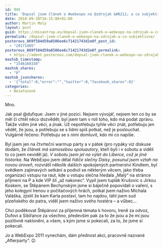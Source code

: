 ```yaml
---
id: 945
title: 'Dopsal jsem článek o #webexpo na @zdrojak &#8211; a co subjektivně?'
date: 2010-09-28T16:15:00+01:00
author: Martin Malý
layout: post
guid: https://misantrop.eu/dopsal-jsem-clanek-o-webexpo-na-zdrojak-a-co-subjektivne/
permalink: /dopsal-jsem-clanek-o-webexpo-na-zdrojak-a-co-subjektivne/
posterous_869f584d59a8506ee6c71421743d2e0f_post_id:
  - "29171405"
posterous_869f584d59a8506ee6c71421743d2e0f_permalink:
  - https://adent.posterous.com/dopsal-jsem-clanek-o-webexpo-na-zdrojak-a-co
mashsb_timestamp:
  - "1546160330"
mashsb_shares:
  - "0"
mashsb_jsonshares:
  - '{"total":0,"error":"","twitter":0,"facebook_shares":0}'
categories:
  - Nezařazené
---
```

Mno.

Jak psal @dufique: Jsem v jin&eacute; pozici. Nejsem v&yacute;voj&aacute;ř, nejsem ten co by se měl či chtěl něco dozvědět; byl jsem tam v roli toho, kdo m&aacute; podat zpr&aacute;vu. Takže vid&iacute;m jin&eacute; věci, a jinak. Už nepotřebuju tyhle věci zn&aacute;t, potřebuju jen vědět, že jsou, a potřebuju se s lidmi sp&iacute;&scaron; potkat, než je poslouchat. Vulg&aacute;rně řečeno: Potřebuju se s nimi domluvit, kdo mi co nap&iacute;&scaron;e.

Byl jsem jen na čtvrtečn&iacute; warmup p&aacute;rty a v p&aacute;tek (pro ryp&aacute;ky viz diskuse dod&aacute;m, že _čl&aacute;nek m&aacute; samosebou spoluautory_, kteř&iacute; byli i v sobotu a viděli to co jsem neviděl j&aacute;). _V sobotu jsem jel na v&yacute;let do Liberce, což je jin&aacute; historka_. Na WebExpo jsem dělal _řidiče slečny Daisy_, _posunul jsem vztah na novou &uacute;roveň_, rozvr&aacute;til několik dal&scaron;&iacute;ch spokojen&yacute;ch partnerstv&iacute; Kindlem, byl svědkem zaj&iacute;mav&yacute;ch setk&aacute;n&iacute; a podivil se někter&yacute;m věcem, jako třeba organizaci vstupu na raut, kde u vstupu slečna hledala &#8222;Mal&yacute;&#8220; na str&aacute;nce př&iacute;jmen&iacute; na P a kde VIP &scaron;li &#8222;až nakonec&#8220;. Vypil jsem tupl&aacute;k Kru&scaron;ovic s Jirkou Koskem, se &Scaron;těp&aacute;nem Bechynsk&yacute;m jsme si b&aacute;ječně popov&iacute;dali o vařen&iacute;, s jeho kolegyn&iacute; Irenou o poč&iacute;tačov&yacute;ch hr&aacute;ch, potkal jsem naživo Michala Val&aacute;&scaron;ka, zjistil že kam Karla postav&iacute;, tam ho najdou, t&aacute;hl jsem sud plzeňsk&eacute;ho do patra, viděl jsem naživo sv&eacute;ho host&eacute;ra &#8211; a vůbec&#8230;

Chci poděkovat &Scaron;těp&aacute;novi za př&iacute;jemn&aacute; t&eacute;mata k hovoru, Ireně za odvoz, Dufovi a Sibiřance za v&scaron;echno, předev&scaron;&iacute;m pak za to že jsou a že mi jsou pozitivně nakloněni, a v&scaron;em, s k&yacute;m jsme si pokecali, za to, že jsme si pokecali.

Jo a WebExpo 2011 vynech&aacute;m, d&aacute;m přednost akci, pracovně nazvan&eacute; &#8222;Afterparty&#8220;. 😉